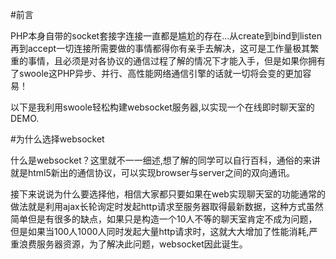 #前言

PHP本身自带的socket套接字连接一直都是尴尬的存在…从create到bind到listen再到accept一切连接所需要做的事情都得你有亲手去解决，这可是工作量极其繁重的事情，且必须是对各协议的通信过程了解的情况下才能入手，但是如果你拥有了swoole这PHP异步、并行、高性能网络通信引擎的话就一切将会变的更加容易！

以下是我利用swoole轻松构建websocket服务器,以实现一个在线即时聊天室的DEMO.

#为什么选择websocket

什么是websocket？这里就不一一细述,想了解的同学可以自行百科，通俗的来讲就是html5新出的通信协议，可以实现browser与server之间的双向通讯。

接下来说说为什么要选择他，相信大家都只要如果在web实现聊天室的功能通常的做法就是利用ajax长轮询定时发起http请求至服务器取得最新数据，这种方式虽然简单但是有很多的缺点，如果只是构造一个10人不等的聊天室肯定不成为问题，但是如果当100人1000人同时发起大量http请求时，这就大大增加了性能消耗,严重浪费服务器资源，为了解决此问题，websocket因此诞生。